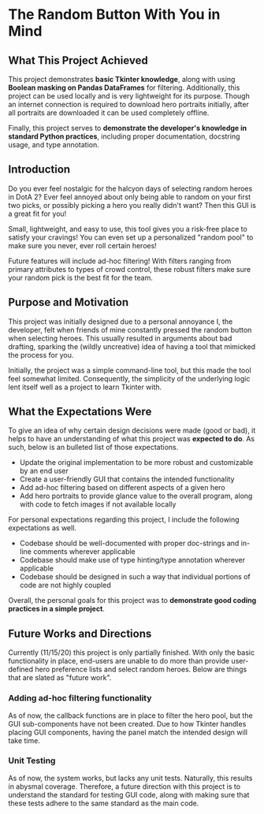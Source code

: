 # The Random Button With You in Mind

## What This Project Achieved
This project demonstrates **basic Tkinter knowledge**, along with using **Boolean masking on Pandas DataFrames** for filtering.
Additionally, this project can be used locally and is very lightweight for its purpose. Though an internet connection is required to download
hero portraits initially, after all portraits are downloaded it can be used completely offline.

Finally, this project serves to **demonstrate the developer's knowledge in standard Python practices**, including proper documentation, docstring usage, and type annotation.

## Introduction

Do you ever feel nostalgic for the halcyon days of selecting random heroes in DotA 2? Ever feel annoyed about only being able to random on your first two picks, or possibly picking a hero you really didn't want? Then this GUI is a great fit for you!

Small, lightweight, and easy to use, this tool gives you a risk-free place to satisfy your cravings! You can even set up a personalized "random pool" to make sure you never, ever roll certain heroes!

Future features will include ad-hoc filtering! With filters ranging from primary attributes to types of crowd control, these robust filters make sure your random pick is the best fit for the team.

## Purpose and Motivation

This project was initially designed due to a personal annoyance I, the developer, felt when friends of mine constantly pressed the random button when selecting heroes. This usually resulted in arguments about bad drafting, sparking the (wildly uncreative) idea of having a tool that mimicked the process for you.

Initially, the project was a simple command-line tool, but this made the tool feel somewhat limited. Consequently, the simplicity of the underlying logic lent itself well as a project to learn Tkinter with.

## What the Expectations Were

To give an idea of why certain design decisions were made (good or bad), it helps to have an understanding of what this project was **expected to do**. As such, below is an bulleted list of those expectations.

- Update the original implementation to be more robust and customizable by an end user
- Create a user-friendly GUI that contains the intended functionality
- Add ad-hoc filtering based on different aspects of a given hero
- Add hero portraits to provide glance value to the overall program, along with code to fetch images if not available locally

For personal expectations regarding this project, I include the following expectations as well.

- Codebase should be well-documented with proper doc-strings and in-line comments wherever applicable
- Codebase should make use of type hinting/type annotation wherever applicable
- Codebase should be designed in such a way that individual portions of code are not highly coupled

Overall, the personal goals for this project was to **demonstrate good coding practices in a simple project**.

## Future Works and Directions

Currently (11/15/20) this project is only partially finished. With only the basic functionality in place, end-users are unable to do more than provide user-defined hero preference lists and select random heroes. Below are things that are slated as "future work".

### Adding ad-hoc filtering functionality

As of now, the callback functions are in place to filter the hero pool, but the GUI sub-components have not been created. Due to how Tkinter handles placing GUI components, having the panel match the intended design will take time.

### Unit Testing

As of now, the system works, but lacks any unit tests. Naturally, this results in abysmal coverage. Therefore, a future direction with this project is to understand the standard for testing GUI code, along with making sure that these tests adhere to the same standard as the main code.
